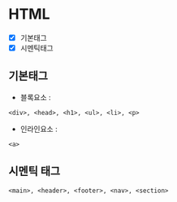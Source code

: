 # HTML
- [x] 기본태그
- [x] 시멘틱태그

## 기본태그
+ 블록요소 :
```
<div>, <head>, <h1>, <ul>, <li>, <p>
```
+ 인라인요소 :
```
<a>
```

## 시멘틱 태그
```
<main>, <header>, <footer>, <nav>, <section>
```
